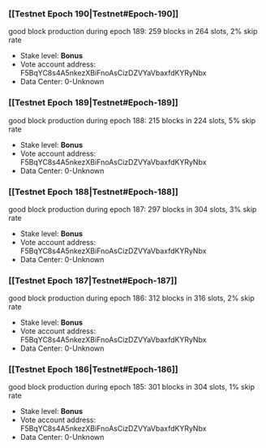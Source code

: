 ### [[Testnet Epoch 190|Testnet#Epoch-190]]
good block production during epoch 189: 259 blocks in 264 slots, 2% skip rate
* Stake level: **Bonus** 
* Vote account address: F5BqYC8s4A5nkezXBiFnoAsCizDZVYaVbaxfdKYRyNbx
* Data Center: 0-Unknown
### [[Testnet Epoch 189|Testnet#Epoch-189]]
good block production during epoch 188: 215 blocks in 224 slots, 5% skip rate
* Stake level: **Bonus** 
* Vote account address: F5BqYC8s4A5nkezXBiFnoAsCizDZVYaVbaxfdKYRyNbx
* Data Center: 0-Unknown
### [[Testnet Epoch 188|Testnet#Epoch-188]]
good block production during epoch 187: 297 blocks in 304 slots, 3% skip rate
* Stake level: **Bonus** 
* Vote account address: F5BqYC8s4A5nkezXBiFnoAsCizDZVYaVbaxfdKYRyNbx
* Data Center: 0-Unknown
### [[Testnet Epoch 187|Testnet#Epoch-187]]
good block production during epoch 186: 312 blocks in 316 slots, 2% skip rate
* Stake level: **Bonus** 
* Vote account address: F5BqYC8s4A5nkezXBiFnoAsCizDZVYaVbaxfdKYRyNbx
* Data Center: 0-Unknown
### [[Testnet Epoch 186|Testnet#Epoch-186]]
good block production during epoch 185: 301 blocks in 304 slots, 1% skip rate
* Stake level: **Bonus** 
* Vote account address: F5BqYC8s4A5nkezXBiFnoAsCizDZVYaVbaxfdKYRyNbx
* Data Center: 0-Unknown